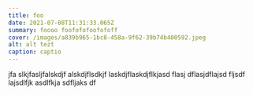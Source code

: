 ```yaml
---
title: foo
date: 2021-07-08T11:31:33.065Z
summary: foooo foofofofoofofoff
cover: /images/a839b965-1bc8-458a-9f62-39b74b400592.jpeg
alt: alt tezt
caption: captio
---
```

jfa slkjfasljfalskdjf alskdjflsdkjf laskdjflaskdjflkjasd flasj dflasjdflajsd fljsdf lajsdlfjk asdlfkja sdfljaks df